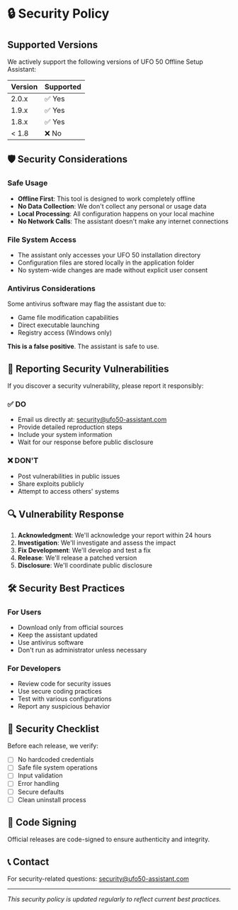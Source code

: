 # 🔒 Security Policy

## Supported Versions

We actively support the following versions of UFO 50 Offline Setup Assistant:

| Version | Supported          |
| ------- | ------------------ |
| 2.0.x   | ✅ Yes             |
| 1.9.x   | ✅ Yes             |
| 1.8.x   | ✅ Yes             |
| < 1.8   | ❌ No              |

## 🛡️ Security Considerations

### Safe Usage
- **Offline First**: This tool is designed to work completely offline
- **No Data Collection**: We don't collect any personal or usage data
- **Local Processing**: All configuration happens on your local machine
- **No Network Calls**: The assistant doesn't make any internet connections

### File System Access
- The assistant only accesses your UFO 50 installation directory
- Configuration files are stored locally in the application folder
- No system-wide changes are made without explicit user consent

### Antivirus Considerations
Some antivirus software may flag the assistant due to:
- Game file modification capabilities
- Direct executable launching
- Registry access (Windows only)

**This is a false positive**. The assistant is safe to use.

## 🚨 Reporting Security Vulnerabilities

If you discover a security vulnerability, please report it responsibly:

### ✅ DO
- Email us directly at: security@ufo50-assistant.com
- Provide detailed reproduction steps
- Include your system information
- Wait for our response before public disclosure

### ❌ DON'T
- Post vulnerabilities in public issues
- Share exploits publicly
- Attempt to access others' systems

## 🔍 Vulnerability Response

1. **Acknowledgment**: We'll acknowledge your report within 24 hours
2. **Investigation**: We'll investigate and assess the impact
3. **Fix Development**: We'll develop and test a fix
4. **Release**: We'll release a patched version
5. **Disclosure**: We'll coordinate public disclosure

## 🛠️ Security Best Practices

### For Users
- Download only from official sources
- Keep the assistant updated
- Use antivirus software
- Don't run as administrator unless necessary

### For Developers
- Review code for security issues
- Use secure coding practices
- Test with various configurations
- Report any suspicious behavior

## 📝 Security Checklist

Before each release, we verify:
- [ ] No hardcoded credentials
- [ ] Safe file system operations
- [ ] Input validation
- [ ] Error handling
- [ ] Secure defaults
- [ ] Clean uninstall process

## 🔐 Code Signing
Official releases are code-signed to ensure authenticity and integrity.

## 📞 Contact
For security-related questions: security@ufo50-assistant.com

---
*This security policy is updated regularly to reflect current best practices.* 
